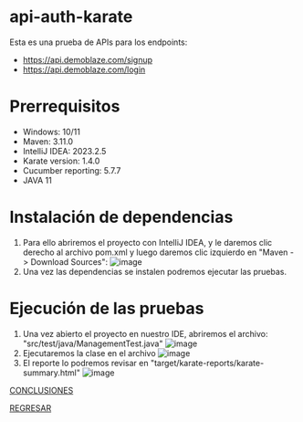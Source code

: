 # api-auth-karate
Esta es una prueba de APIs para los endpoints: 
- https://api.demoblaze.com/signup
- https://api.demoblaze.com/login

# Prerrequisitos
- Windows: 10/11
- Maven: 3.11.0
- IntelliJ IDEA: 2023.2.5
- Karate version: 1.4.0
- Cucumber reporting: 5.7.7
- JAVA 11

# Instalación de dependencias
1. Para ello abriremos el proyecto con IntelliJ IDEA, y le daremos clic derecho al archivo pom.xml y luego daremos clic izquierdo en "Maven -> Download Sources":
   ![image](https://github.com/dbchango/qa-automation-exercises/assets/49067691/515d97bb-b0af-4aa2-aae8-7294ca47fba0)
2. Una vez las dependencias se instalen podremos ejecutar las pruebas.

# Ejecución de las pruebas
1. Una vez abierto el proyecto en nuestro IDE, abriremos el archivo: "src/test/java/ManagementTest.java"
   ![image](https://github.com/dbchango/qa-automation-exercises/assets/49067691/4e6ff4a1-5d5b-4361-bdbd-9f7165f9f587)
3. Ejecutaremos la clase en el archivo
   ![image](https://github.com/dbchango/qa-automation-exercises/assets/49067691/80fc876f-797d-41ae-b702-f845ed4b32a6)
5. El reporte lo podremos revisar en "target/karate-reports/karate-summary.html"
   ![image](https://github.com/dbchango/qa-automation-exercises/assets/49067691/0ee7d438-9207-4265-bd8c-99fce04e1bd6)

[CONCLUSIONES](./conclusiones.txt)

[REGRESAR](../README.md)